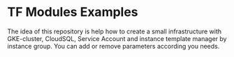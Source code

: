 # TF Modules Examples

The idea of this repository is help how to create a small infrastructure with GKE-cluster, CloudSQL, Service Account and instance template manager by instance group. You can add or remove parameters according you needs.